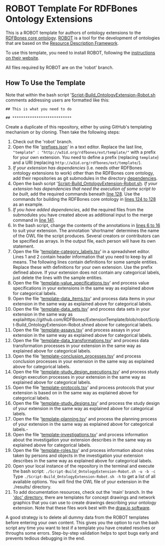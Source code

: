 
# ROBOT Template For RDFBones Ontology Extensions
This is a ROBOT template for authors of ontology extensions to the [RDFBones core ontology](https://github.com/RDFBones/RDFBones-O). [ROBOT](http://robot.obolibrary.org) is a tool for the development of ontologies that are based on the [Resource Description Framework](https://www.w3.org/RDF/).

To use this template, you need to install ROBOT, following the [instructions on their website](http://robot.obolibrary.org/).

All files required by ROBOT are on the 'robot' branch.

## How To Use the Template

Note that within the bash script '[Script-Build_OntologyExtension-Robot.sh](https://github.com/RDFBones/ExtensionTemplate/blob/robot/Script-Build_OntologyExtension-Robot.sh) comments addressing users are formatted like this:

`## This is what you need to do`

`## ***************************`

Create a duplicate of this repository, either by using GitHub's templating mechanism or by cloning. Then take the following steps:
1. Check out the 'robot' branch. 
2. Open the file '[prefixes.json](https://github.com/RDFBones/ExtensionTemplate/blob/robot/prefixes.json)' in a text editor. Replace the last line, `"template" : "http://w3id.org/rdfbones/ext/template/"` with a prefix for your own extension. You need to define a prefix (replacing `template`) and a URI (replacing `http://w3id.org/rdfbones/ext/template/`).
3. *If your extension has dependencies* (i.e. needs other RDFBones ontology extensions to work) other than the RDFBones core ontology, add their repositories as git submodules in the directory [dependencies](https://github.com/RDFBones/ExtensionTemplate/tree/robot/dependencies).
4. Open the bash script '[Script-Build_OntologyExtension-Robot.sh](https://github.com/RDFBones/ExtensionTemplate/blob/robot/Script-Build_OntologyExtension-Robot.sh). *If your extension has dependencies that need the execution of some script to be built*, add the required commands beneath [line 128](https://github.com/RDFBones/ExtensionTemplate/blob/e8eb94973325df9ababf8c77465de9cf5d00c190/Script-Build_OntologyExtension-Robot.sh#L128). Use the commands for building the RDFBones core ontology in [lines 124 to 128](https://github.com/RDFBones/ExtensionTemplate/blob/e8eb94973325df9ababf8c77465de9cf5d00c190/Script-Build_OntologyExtension-Robot.sh#L124-L128) as an example.
6. *If you have added dependencies*, add the required files from the submodules you have created above as additional input to the merge command in [line 141](https://github.com/RDFBones/ExtensionTemplate/blob/e8eb94973325df9ababf8c77465de9cf5d00c190/Script-Build_OntologyExtension-Robot.sh#L141).
7. In the bash script, change the contents of the annotations in [lines 6 to 16](https://github.com/RDFBones/ExtensionTemplate/blob/cdfeeab4b540fcef3cab05b525a001ffee746f16/Script-Build_OntologyExtension-Robot.sh#L6-L16) to suit your extension. The annotation 'shortname' determines the name of the OWL file the script produces. Several creators or contributors can be specified as arrays. In the output file, each person will have its own statement.
9. Open the file '[template-category_labels.tsv](https://github.com/RDFBones/ExtensionTemplate/blob/robot/template-category_labels.tsv)' in a spreadsheet editor. Lines 1 and 2 contain header information that you need to keep by all means. The following lines contain definitions for some sample entities. Replace these with definitions for your own extension. Use the prefix defined above. If your extension does not contain any categorical labels, just delete the lines with the sample entities.
10. Open the file '[template-value_specifications.tsv](https://github.com/RDFBones/ExtensionTemplate/blob/robot/template-value_specifications.tsv)' and process value specifications in your extensions in the same way as explained above for categorical labels.
11. Open the file '[template-data_items.tsv](https://github.com/RDFBones/ExtensionTemplate/blob/robot/template-data_items.tsv)' and process data items in your extension in the same way as explained above for categorical labels.
12. Open the file '[template-data_sets.tsv](https://github.com/RDFBones/PubicAgeDetermination/blob/robot/template-data_sets.tsv)' and process data sets in your extension in the same way as explaihttps://github.com/RDFBones/ExtensionTemplate/blob/robot/Script-Build_OntologyExtension-Robot.shned above for categorical labels.
13. Open the file '[template-assays.tsv](https://github.com/RDFBones/PubicAgeDetermination/blob/robot/template-assays.tsv)' and process assays in your extension in the same way as explained above for categorical labels.
14. Open the file '[template-data_transformations.tsv](https://github.com/RDFBones/SucheyBrooksPubicAge/blob/robot/template-data_transformations.tsv)' and process data transformation processes in your extension in the same way as explained above for categorical labels.
15. Open the file '[template-conclusion_processes.tsv](https://github.com/RDFBones/SucheyBrooksPubicAge/blob/robot/template-conclusion_processes.tsv)' and process conclusion processes in your extension in the same way as explained above for categorical labels.
16. Open the file '[template-study_design_executions.tsv](https://github.com/RDFBones/SucheyBrooksPubicAge/blob/robot/template-study_design_executions.tsv)' and process study design execution processes in your extension in the same way as explained above for categorical labels.
17. Open the file '[template-protocols.tsv](https://github.com/RDFBones/SucheyBrooksPubicAge/blob/robot/template-protocols.tsv)' and process protocols that your extension is based on in the same way as explained above for categorical labels.
18. Open the file '[template-study_designs.tsv](https://github.com/RDFBones/SucheyBrooksPubicAge/blob/robot/template-study_designs.tsv)' and process the study design of your extension in the same way as explained above for categorical labels.
19. Open the file '[template-planning.tsv](https://github.com/RDFBones/SucheyBrooksPubicAge/blob/robot/template-planning.tsv)' and process the planning process of your extension in the same way as explained above for categorical labels.-
20. Open the file '[template-investigations.tsv](https://github.com/RDFBones/SucheyBrooksPubicAge/blob/robot/template-investigations.tsv)' and process information about the investigation your extension describes in the same way as explained above for categorical labels.
21. Open the file '[template-roles.tsv](https://github.com/RDFBones/ExtensionTemplate/blob/robot/template-roles.tsv)' and process information about roles taken by persons and objects in the investigation your extension describes in the same way as explained above for categorical labels.
22. Open your local instance of the repository in the terminal and execute the bash script: `./Script-Build_OntologyExtension-Robot.sh -u -b -c` Type `./Script-Build_OntologyExtension-Robot.sh -h` to get a list of all available options. You will find the OWL file of your extension in the ./results/ directory.
23. To add documentation resources, check out the 'main' branch. In the ['doc' directory](https://github.com/RDFBones/ExtensionTemplate/tree/main/doc), there are templates for concept drawings and network graphics that you can use to create drawings describing your ontology extension. Note that these files work best with the [draw.io software](https://www.drawio.com).

A good strategy is to delete all dummy data from the ROBOT templates before entering your own content. This gives you the option to run the bash script any time you want to test if a template you have created resolves or throughs some errors. Step-by-step validation helps to spot bugs early and prevents tedious debugging in the end.
